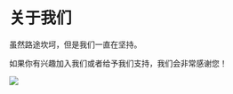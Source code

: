 # 关于我们

虽然路途坎坷，但是我们一直在坚持。

如果你有兴趣加入我们或者给予我们支持，我们会非常感谢您！

![](https://s1.ax1x.com/2023/01/28/pSapT91.jpg)